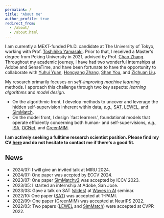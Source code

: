 ```yaml
---
permalink: /
title: "About me"
author_profile: true
redirect_from: 
  - /about/
  - /about.html
---
```


I am currently a MEXT-funded Ph.D. candidate at The University of Tokyo, working with Prof. [Toshihiko Yamasaki](https://scholar.google.com/citations?user=rE9iY5MAAAAJ&hl=en). Prior to that, I received a Master's degree from Peking University in 2021, advised by Prof. [Chao Zhang](https://scholar.google.com/citations?user=NeCCx-kAAAAJ&hl=en). Throughout my academic journey, I have had two wonderful internships at Adobe and SenseTime, and have been fortunate to have the opportunity to collaborate with [Yuhui Yuan](https://www.microsoft.com/en-us/research/people/yuyua/), [Hongyang Zhang](https://hongyanz.github.io/), [Shan You](https://shanyou92.github.io/), and [Zichuan Liu](https://scholar.google.com/citations?user=-H18WY8AAAAJ&hl=en).

My research primarily focuses on *self-improving machine learning* methods. I approach this challenge through two key aspects: *learning algorithms* and *model design*. 
- On the algorithmic front, I develop methods to uncover and leverage the hidden self-supervision inherent within data, *e.g.*, [SAT](../_publications/2021-01-SAT.md), [LEWEL](../_publications/2022-03-LEWEL.md), and [SimMatch](../_publications/2022-03-SimMatch.md).
- On the model front, I design `fast learners', foundational models that operate efficiently concerning both human- and self-supervisions, *e.g.*, [ISA](../_publications/2019-07-ISA.md), [OCNet](../_publications/2018-09-OCNet.md), and [GreenMIM](../_publications/2022-05-GreenMIM.md).

**I am actively seeking a fulltime research scientist position. Please find my CV [here](https://drive.google.com/file/d/1Mxf-KHpp4WBkhsfTW2vwzx3mh-ib4iAn/view?usp=sharing) and do not hesitate to contact me if there's a good fit.**


## News
- 2024/07: I will give an invited talk at MIRU 2024.
- 2024/07: One paper was accpted by ECCV 2024.
- 2023/07: One paper [SimMatchv2](http://openaccess.thecvf.com/content/ICCV2023/papers/Zheng_SimMatchV2_Semi-Supervised_Learning_with_Graph_Consistency_ICCV_2023_paper.pdf) was accepted by ICCV 2023.
- 2023/05: I started an internship at Adobe, San Jose.
- 2023/03: Gave a talk on SAT ([slides](https://1drv.ms/b/s!Aqnb8CZbnmQ5s3GLhODUfQcnbkxU?e=pKKhhm)) at [Waves in AI](https://events.li-lab.me/) seminar.
- 2022/10: One paper ([SAT](../_publications/2021-01-SAT.md)) was accepted at T-PAMI.
- 2022/09: One paper ([GreenMIM](../_publications/2022-05-GreenMIM.md)) was accepted at NeurIPS 2022.
- 2022/03: Two papers ([LEWEL](../_publications/2022-03-LEWEL.md) and [SimMatch](../_publications/2022-03-SimMatch.md)) were accepted at CVPR 2022.
